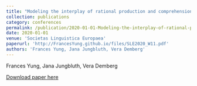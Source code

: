 ```yaml
---
title: "Modeling the interplay of rational production and comprehension of ambiguous connectives"
collection: publications
category: conferences
permalink: /publication/2020-01-01-Modeling-the-interplay-of-rational-production
date: 2020-01-01
venue: 'Societas Linguistica Europaea'
paperurl: 'http://FrancesYung.github.io/files/SLE2020_W11.pdf'
authors: 'Frances Yung, Jana Jungbluth, Vera Demberg'
---
```

Frances Yung, Jana Jungbluth, Vera Demberg

<a href='http://FrancesYung.github.io/files/SLE2020_W11.pdf'>Download paper here</a>
